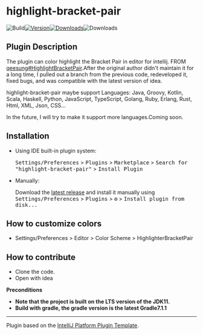 # highlight-bracket-pair #

![Build](https://github.com/AprilViolet/highlight-bracket-pair/workflows/Build/badge.svg)[![Version](https://img.shields.io/jetbrains/plugin/v/PLUGIN_ID.svg)](https://plugins.jetbrains.com/plugin/PLUGIN_ID)[![Downloads](https://img.shields.io/jetbrains/plugin/d/PLUGIN_ID.svg)](https://plugins.jetbrains.com/plugin/PLUGIN_ID)![Downloads](https://camo.githubusercontent.com/3786cf64bc973cbd34b2b4e7b6f9de0da69d01833d7ca54e393cd855e204639c/68747470733a2f2f696d672e736869656c64732e696f2f6769746875622f6c6963656e73652f71656573756e672f486967686c69676874427261636b6574506169722e737667)

## Plugin Description

<!-- Plugin description -->

The plugin can color highlight the Bracket Pair in editor for intellij.
	FROM [qeesung#HighlightBracketPair](https://github.com/qeesung/HighlightBracketPair).After the original author didn't maintain it for a long time, I pulled out a branch from the previous code, redeveloped it, fixed bugs, and was compatible with the latest version of idea.

highlight-bracket-pair maybe support Languages: Java, Groovy, Kotlin, Scala, Haskell, Python, JavaScript, TypeScript, Golang, Ruby, Erlang, Rust, Html, XML, Json, CSS...

In the future, I will try to make it support more languages.Coming soon.
<!-- Plugin description end -->

## Installation

- Using IDE built-in plugin system:
  
  <kbd>Settings/Preferences</kbd> > <kbd>Plugins</kbd> > <kbd>Marketplace</kbd> > <kbd>Search for "highlight-bracket-pair"</kbd> >
  <kbd>Install Plugin</kbd>
  
- Manually:

  Download the [latest release](https://github.com/AprilViolet/highlight-bracket-pair/releases/latest) and install it manually using
  <kbd>Settings/Preferences</kbd> > <kbd>Plugins</kbd> > <kbd>⚙️</kbd> > <kbd>Install plugin from disk...</kbd>

## How to customize colors ##

+ Settings/Preferences > Editor > Color Scheme > HighlighterBracketPair

## How to contribute ##

+ Clone the code.
+ Open with idea

**Preconditions**

+ **Note that the project is built on the LTS version of the JDK11.**
+ **Build with gradle, the gradle version is the latest Gradle7.1.1**


---
Plugin based on the [IntelliJ Platform Plugin Template][template].

[template]: https://github.com/JetBrains/intellij-platform-plugin-template
